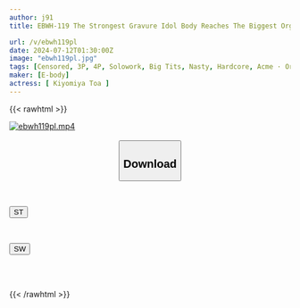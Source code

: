 ```yaml
---
author: j91
title: EBWH-119 The Strongest Gravure Idol Body Reaches The Biggest Orgasm Of Her Life With [big Back Arch/massive Squirting/big Convulsions] Kiyomiya Jinai

url: /v/ebwh119pl
date: 2024-07-12T01:30:00Z
image: "ebwh119pl.jpg"
tags: [Censored, 3P, 4P, Solowork, Big Tits, Nasty, Hardcore, Acme · Orgasm	]
maker: [E-body]
actress: [ Kiyomiya Toa ]
---
```



{{< rawhtml >}}

<div class="video" data-videoid="LddOXoAqyJhRLa3">
    <a href="javascript:;">
        <img src="/v/ebwh119pl/ebwh119pl.jpg" width="WIDTH" height="HEIGHT" alt="ebwh119pl.mp4" loading="lazy">
    </a>
</div>

<script type="text/javascript" src="https://j91.asia/asset/on-demand-st.js"></script>

<br>
  <link rel="stylesheet" href="https://j91.asia/asset/bs5.css">
  
  <center>
  <button class="btn btn-primary" type="button" data-bs-toggle="collapse" data-bs-target=".multi-collapse" aria-expanded="false" aria-controls="multiCollapseExample1 multiCollapseExample2"><h2>Download</h2></button></center>
</p>
<div class="row">
  <div class="col">
    <div class="collapse multi-collapse" id="multiCollapseExample1">
      <div class="card card-body">
	      	      <br>
<div class="buttons">  
<p><a href="/v/ebwh119pl/st.html" target="_blank"><button class="btn-hover color-3"><i class="fa fa-download"></i> ST</button></a></p></div>
    </div>
  </div>
</div>
  <div class="col">
    <div class="collapse multi-collapse" id="multiCollapseExample2">
      <div class="card card-body">
	      <br>
<div class="buttons">
<p><a href="/v/ebwh119pl/sw.html" target="_blank"><button class="btn-hover color-2"><i class="fa fa-download"></i> SW</button></a></p></div>
<br><br>
      </div>
    </div>
  </div>
</div>

{{< /rawhtml >}}